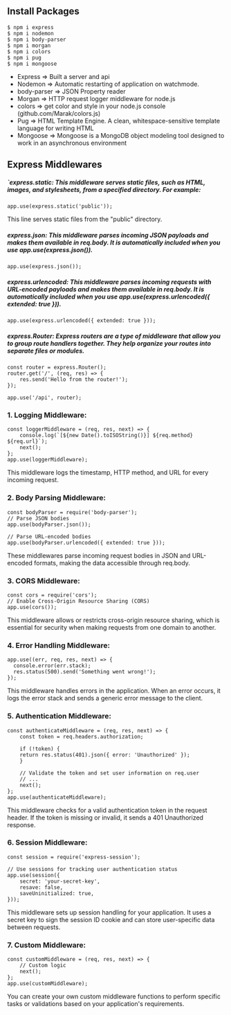 ## Install Packages
``` 
$ npm i express
$ npm i nodemon
$ npm i body-parser
$ npm i morgan
$ npm i colors
$ npm i pug
$ npm i mongoose
```
* Express => Built a server and api 
* Nodemon => Automatic restarting of application on watchmode.
* body-parser => JSON Property reader
* Morgan => HTTP request logger middleware for node.js
* colors => get color and style in your node.js console (github.com/Marak/colors.js)
* Pug => HTML Template Engine. A clean, whitespace-sensitive template language for writing HTML
* Mongoose => Mongoose is a MongoDB object modeling tool designed to work in an asynchronous environment


## Express Middlewares
##### `express.static: This middleware serves static files, such as HTML, images, and stylesheets, from a specified directory. For example:
```
app.use(express.static('public'));
```
This line serves static files from the "public" directory.
##### express.json: This middleware parses incoming JSON payloads and makes them available in req.body. It is automatically included when you use app.use(express.json()).
```
app.use(express.json());
```
##### express.urlencoded: This middleware parses incoming requests with URL-encoded payloads and makes them available in req.body. It is automatically included when you use app.use(express.urlencoded({ extended: true })).
```
app.use(express.urlencoded({ extended: true }));
```

##### express.Router: Express routers are a type of middleware that allow you to group route handlers together. They help organize your routes into separate files or modules.
```
const router = express.Router();
router.get('/', (req, res) => {
    res.send('Hello from the router!');
});

app.use('/api', router);
```



### 1. Logging Middleware:
```
const loggerMiddleware = (req, res, next) => {
    console.log(`[${new Date().toISOString()}] ${req.method} ${req.url}`);
    next();
};
app.use(loggerMiddleware);
```
This middleware logs the timestamp, HTTP method, and URL for every incoming request.

### 2. Body Parsing Middleware:
```
const bodyParser = require('body-parser');
// Parse JSON bodies
app.use(bodyParser.json());

// Parse URL-encoded bodies
app.use(bodyParser.urlencoded({ extended: true }));
```
These middlewares parse incoming request bodies in JSON and URL-encoded formats, making the data accessible through req.body.

### 3. CORS  Middleware:
```
const cors = require('cors');
// Enable Cross-Origin Resource Sharing (CORS)
app.use(cors());
```
This middleware allows or restricts cross-origin resource sharing, which is essential for security when making requests from one domain to another.

### 4. Error Handling Middleware:
```
app.use((err, req, res, next) => {
  console.error(err.stack);
  res.status(500).send('Something went wrong!');
});

```
This middleware handles errors in the application. When an error occurs, it logs the error stack and sends a generic error message to the client.

### 5. Authentication  Middleware:
```
const authenticateMiddleware = (req, res, next) => {
    const token = req.headers.authorization;

    if (!token) {
    return res.status(401).json({ error: 'Unauthorized' });
    }

    // Validate the token and set user information on req.user
    // ...
    next();
};
app.use(authenticateMiddleware);

```
This middleware checks for a valid authentication token in the request header. If the token is missing or invalid, it sends a 401 Unauthorized response.

### 6. Session Middleware:
```
const session = require('express-session');

// Use sessions for tracking user authentication status
app.use(session({
    secret: 'your-secret-key',
    resave: false,
    saveUninitialized: true,
}));

```
This middleware sets up session handling for your application. It uses a secret key to sign the session ID cookie and can store user-specific data between requests.

### 7. Custom  Middleware:
```
const customMiddleware = (req, res, next) => {
    // Custom logic
    next();
};
app.use(customMiddleware);
```
You can create your own custom middleware functions to perform specific tasks or validations based on your application's requirements.
